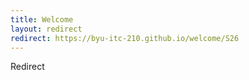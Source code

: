 ```yaml
---
title: Welcome
layout: redirect
redirect: https://byu-itc-210.github.io/welcome/S26
---
```

Redirect